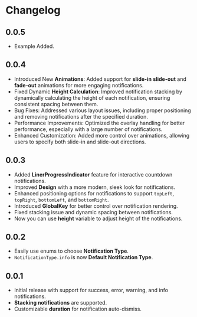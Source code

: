 # Changelog

## 0.0.5
- Example Added.

## 0.0.4
- Introduced New **Animations**: Added support for **slide-in** **slide-out** and **fade-out** animations for more engaging notifications.
- Fixed Dynamic **Height Calculation**: Improved notification stacking by dynamically calculating the height of each notification, ensuring consistent spacing between them.
- Bug Fixes: Addressed various layout issues, including proper positioning and removing notifications after the specified duration.
- Performance Improvements: Optimized the overlay handling for better performance, especially with a large number of notifications.
- Enhanced Customization: Added more control over animations, allowing users to specify both slide-in and slide-out directions.

## 0.0.3
- Added **LinerProgressIndicator** feature for interactive countdown notifications.
- Improved **Design** with a more modern, sleek look for notifications.
- Enhanced positioning options for notifications to support `topLeft`, `topRight`, `bottomLeft`, and `bottomRight`.
- Introduced **GlobalKey** for better control over notification rendering.
- Fixed stacking issue and dynamic spacing between notifications.
- Now you can use **height** variable to adjust height of the notifications.

## 0.0.2
- Easily use enums to choose **Notification Type**.
- `NotificationType.info` is now **Default Notification Type**.

## 0.0.1
- Initial release with support for success, error, warning, and info notifications.
- **Stacking notifications** are supported.
- Customizable **duration** for notification auto-dismiss.

